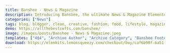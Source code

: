 ```yaml
---
title: Banshee - News & Magazine
description: Introducing Banshee, the ultimate News & Magazine Elementor Template Kit. Elevate your media platform with meticulously designed templates. Tailored for seamless integration with Elementor, this kit offers effortless customization and a user-friendly experience. Unleash the potential of Banshee's templates to craft a captivating online news hub. Whether you cover current events, lifestyle, or entertainment, Banshee's adaptable templates ensure your brand delivers informative and engaging content. Embark on a journey of web design excellence with this exceptional Elementor Template Kit, curated to enhance your online presence and elevate your news and magazine platform to new heights of journalism.
categories: ["News"]
tags: blog, blogger, clean, creative, fashion, food, lifestyle, magazine, minimal, modern, newspaper, personal, responsive, technology, travel
demo: https://allthebestsofts.com/banshee/
image: /images/posts/Banshee - News & Magazine.jpeg
templates: ["404", "Archive Author", "Archive Category", "Banshee Footer", "Banshee Header", "Banshee Home 1", "Banshee Home 2", "Banshee Home 3", "Contact", "Global", "Off Canvas Menu", "Search", "Single Post 1", "Single Post 2"]
download: https://elemkits.lemonsqueezy.com/checkout/buy/caf6b98f-6a51-49c9-9d89-4c30a0bd625e
---
```

